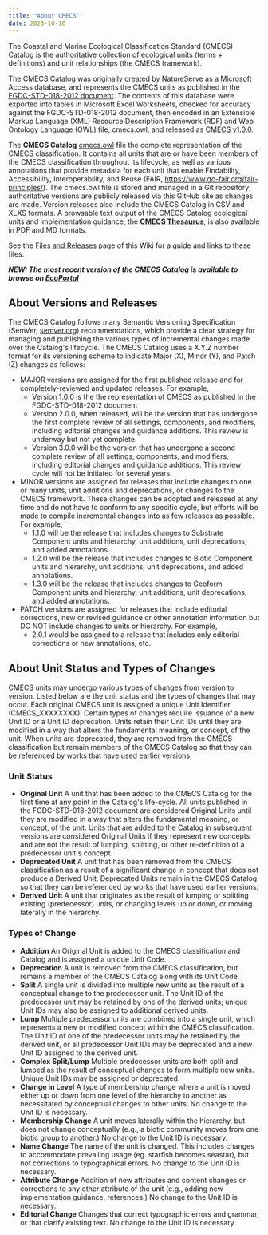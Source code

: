 ```yaml
---
title: "About CMECS"
date: 2025-10-16
---
```

The Coastal and Marine Ecological Classification Standard (CMECS) Catalog is the authoritative collection of ecological units (terms + definitions) and unit relationships (the CMECS framework). 

The CMECS Catalog was originally created by [NatureServe](https://www.natureserve.org/products/coastal-and-marine-ecological-classification-standard-cmecs) as a Microsoft Access database, and represents the CMECS units as published in the [FGDC-STD-018-2012 document](https://repository.library.noaa.gov/view/noaa/27552). The contents of this database were exported into tables in Microsoft Excel Worksheets, checked for accuracy against the FGDC-STD-018-2012 document, then encoded in an Extensible Markup Language (XML) Resource Description Framework (RDF) and Web Ontology Language (OWL) file, cmecs.owl, and released as [CMECS v1.0.0](https://github.com/NOAA-OCM/cmecs/releases/tag/v1.0.0). 

The **CMECS Catalog** [cmecs.owl](https://github.com/NOAA-OCM/cmecs/tree/main/src) file the complete representation of the CMECS classification. It contains all units that are or have been members of the CMECS classification throughout its lifecycle, as well as various annotations that provide metadata for each unit that enable Findability, Accessibility, Interoperability, and Reuse (FAIR, https://www.go-fair.org/fair-principles/). The cmecs.owl file is stored and managed in a Git repository; authoritative versions are publicly released via this GitHub site as changes are made. Version releases also include the CMECS Catalog in CSV and XLXS formats. A browsable text output of the CMECS Catalog ecological units and implementation guidance, the [**CMECS Thesaurus**](https://github.com/NOAA-OCM/cmecs/wiki/CMECS-Thesaurus-Quick-Link), is also available in PDF and MD formats. 

See the [Files and Releases](https://github.com/NOAA-OCM/cmecs/wiki/CMECS-Catalog-Files-and-Releases-Links) page of this Wiki for a guide and links to these files.

**_NEW: The most recent version of the CMECS Catalog is available to browse on [EcoPortal](https://ecoportal.lifewatch.eu/ontologies/CMECS)_**

## About Versions and Releases

The CMECS Catalog follows many Semantic Versioning Specification (SemVer, [semver.org](https://semver.org/)) recommendations, which provide a clear strategy for managing and publishing the various types of incremental changes made over the Catalog's lifecycle. The CMECS Catalog uses a X.Y.Z number format for its versioning scheme to indicate Major (X), Minor (Y), and Patch (Z) changes as follows:
-  MAJOR versions are assigned for the first published release and for completely-reviewed and updated releases. For example,
    - Version 1.0.0 is the the representation of CMECS as published in the FGDC-STD-018-2012 document
    - Version 2.0.0, when released, will be the version that has undergone the first complete review of all settings, components, and modifiers, including editorial changes and guidance additions. This review is underway but not yet complete. 
    - Version 3.0.0 will be the version that has undergone a second complete review of all settings, components, and modifiers, including editorial changes and guidance additions. This review cycle will not be initiated for several years.
- MINOR versions are assigned for releases that include changes to one or many units, unit additions and deprecations, or changes to the CMECS framework. These changes can be adopted and released at any time and do not have to conform to any specific cycle, but efforts will be made to compile incremental changes into as few releases as possible. For example,
    - 1.1.0 will be the release that includes changes to Substrate Component units and hierarchy, unit additions, unit deprecations, and added annotations.
    - 1.2.0 will be the release that includes changes to Biotic Component units and hierarchy, unit additions, unit deprecations, and added annotations.
    - 1.3.0 will be the release that includes changes to Geoform Component units and hierarchy, unit additions, unit deprecations, and added annotations.
- PATCH versions are assigned for releases that include editorial corrections, new or revised guidance or other annotation information but DO NOT include changes to units or hierarchy. For example,
     - 2.0.1 would be assigned to a release that includes only editorial corrections or new annotations, etc.

## About Unit Status and Types of Changes 

CMECS units may undergo various types of changes from version to version. Listed below are the unit status and the types of changes that may occur. Each original CMECS unit is assigned a unique Unit Identifier (CMECS_XXXXXXXX). Certain types of changes require issuance of a new Unit ID or a Unit ID deprecation. Units retain their Unit IDs until they are modified in a way that alters the fundamental meaning, or concept, of the unit. When units are deprecated, they are removed from the CMECS classification but remain members of the CMECS Catalog so that they can be referenced by works that have used earlier versions. 
  
### Unit Status
- **Original Unit** A unit that has been added to the CMECS Catalog for the first time at any point in the Catalog's life-cycle. All units published in the FGDC-STD-018-2012 document are considered Original Units until they are modified in a way that alters the fundamental meaning, or concept, of the unit. Units that are added to the Catalog in subsequent versions are considered Original Units if they represent new concepts and are not the result of lumping, splitting, or other re-definition of a predecessor unit's concept. 
- **Deprecated Unit** A unit that has been removed from the CMECS classification as a result of a significant change in concept that does not produce a Derived Unit.  Deprecated Units remain in the CMECS Catalog so that they can be referenced by works that have used earlier versions. 
- **Derived Unit** A unit that originates as the result of lumping or splitting existing (predecessor) units, or changing levels up or down, or moving laterally in the hierarchy.

### Types of Change
- **Addition** An Original Unit is added to the CMECS classification and Catalog and is assigned a unique Unit Code.
- **Deprecation** A unit is removed from the CMECS classification, but remains a member of the CMECS Catalog along with its Unit Code.
- **Split** A single unit is divided into multiple new units as the result of a conceptual change to the predecessor unit. The Unit ID of the predecessor unit may be retained by one of the derived units; unique Unit IDs may also be assigned to additional derived units. 
- **Lump** Multiple predecessor units are combined into a single unit, which represents a new or modified concept within the CMECS classification. The Unit ID of one of the predecessor units may be retained by the derived unit, or all predecessor Unit IDs may be deprecated and a new Unit ID assigned to the derived unit.
- **Complex Split/Lump** Multiple predecessor units are both split and lumped as the result of conceptual changes to form multiple new units. Unique Unit IDs may be assigned or deprecated.
- **Change in Level** A type of membership change where a unit is moved either up or down from one level of the hierarchy to another as necessitated by conceptual changes to other units. No change to the Unit ID is necessary.
- **Membership Change** A unit moves laterally within the hierarchy, but does not change conceptually  (e.g., a biotic community moves from one biotic group to another.) No change to the Unit ID is necessary.
- **Name Change** The name of the unit is changed. This includes changes to accommodate prevailing usage (eg. starfish becomes seastar), but not corrections to typographical errors. No change to the Unit ID is necessary.
- **Attribute Change** Addition of new attributes and content changes or corrections to any other attribute of the unit (e.g., adding new implementation guidance, references.) No change to the Unit ID is necessary.
- **Editorial Change** Changes that correct typographic errors and grammar, or that clarify existing text. No change to the Unit ID is necessary.
